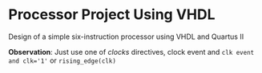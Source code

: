 # Processor Project Using VHDL
 Design of a simple six-instruction processor using VHDL and Quartus II
 
 
 **Observation**: Just use one of *clocks* directives, clock event and `clk event and clk='1'` or `rising_edge(clk)`
